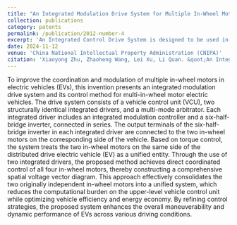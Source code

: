 ```yaml
---
title: "An Integrated Modulation Drive System for Multiple In-Wheel Motors and Its Control Method (Chinese name: 一种多轮毂电机一体化调制驱动系统及其控制方法)"
collection: publications
category: patents
permalink: /publication/2012-number-4
excerpt: 'An Integrated Control Drive System is designed to be used in the real Electric Vehiclels.'
date: 2024-11-12
venue: 'China National Intellectual Property Administration (CNIPA)'
citation: 'Xiaoyong Zhu, Zhaoheng Wang, Lei Xu, Li Quan. &quot;An Integrated Modulation Drive System for Multiple In-Wheel Motors and Its Control Method.&quot; <i>Chinese Invention Patent [P]</i>. CN202411247307.1,2024-11-12. (Co-author)'
---
```


To improve the coordination and modulation of multiple in-wheel motors in electric vehicles (EVs), this invention presents an integrated modulation drive system and its control method for multi-in-wheel motor electric vehicles. The drive system consists of a vehicle control unit (VCU), two structurally identical integrated drivers, and a multi-mode arbitrator. Each integrated driver includes an integrated modulation controller and a six-half-bridge inverter, connected in series. The output terminals of the six-half-bridge inverter in each integrated driver are connected to the two in-wheel motors on the corresponding side of the vehicle. Based on torque control, the system treats the two in-wheel motors on the same side of the distributed drive electric vehicle (EV) as a unified entity. Through the use of two integrated drivers, the proposed method achieves direct coordinated control of all four in-wheel motors, thereby constructing a comprehensive spatial voltage vector diagram. This approach effectively consolidates the two originally independent in-wheel motors into a unified system, which reduces the computational burden on the upper-level vehicle control unit while optimizing vehicle efficiency and energy economy. By refining control strategies, the proposed system enhances the overall maneuverability and dynamic performance of EVs across various driving conditions.
